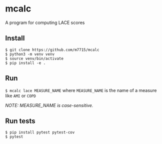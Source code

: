 # mcalc

A program for computing LACE scores

## Install
```
$ git clone https://github.com/m7715/mcalc
$ python3 -m venv venv
$ source venv/bin/activate
$ pip install -e .
```

## Run
`$ mcalc lace MEASURE_NAME` where `MEASURE_NAME` is the name of a
measure like `AMI` or `COPD`

*NOTE: MEASURE_NAME is case-sensitive.*


## Run tests
```
$ pip install pytest pytest-cov
$ pytest
```
